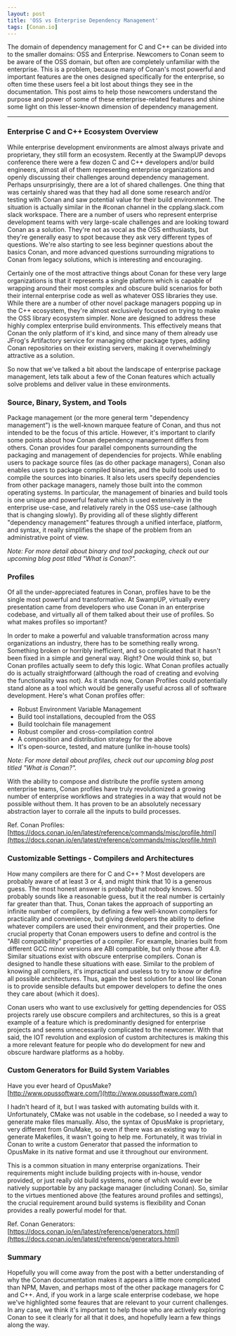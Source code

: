 ```yaml
---
layout: post
title: 'OSS vs Enterprise Dependency Management'
tags: [Conan.io]
---
```


The domain of dependency management for C and C++ can be divided into to the smaller domains: OSS and Enterprise. Newcomers to Conan seem to be aware of the OSS domain, but often are completely unfamiliar with the enterprise.  This is a problem, because many of Conan's most powerful and important features are the ones designed specifically for the enterprise, so often time these users feel a bit lost about things they see in the documentation.  This post aims to help those newcomers understand the purpose and power of some of these enterprise-related features and shine some light on this lesser-known dimension of dependency management.

---

### Enterprise C and C++ Ecosystem Overview

While enterprise development environments are almost always private and proprietary, they still form an ecosystem.  Recently at the SwampUP devops conference there were a few dozen C and C++ developers and/or build engineers, almost all of them representing enterprise organizations and openly discussing their challenges around dependency management.  Perhaps unsurprisingly, there are a lot of shared challenges.  One thing that was certainly shared was that they had all done some research and/or testing with Conan and saw potential value for their build environment.  The situation is actually similar in the #conan channel in the cpplang.slack.com slack workspace.  There are a number of users who represent enterprise development teams with very large-scale challenges and are looking toward Conan as a solution.  They're not as vocal as the OSS enthusiasts, but they're generally easy to spot because they ask very different types of questions.  We're also starting to see less beginner questions about the basics Conan, and more advanced questions surrounding migrations to Conan from legacy solutions, which is interesting and encouraging. 

Certainly one of the most attractive things about Conan for these very large organizations is that it represents a single platform which is capable of wrapping around their most complex and obscure build scenarios for both their internal enterprise code as well as whatever OSS libraries they use.  While there are a number of other novel package managers popping up in the C++ ecosystem, they're almost exclusively focused on trying to make the OSS library ecosystem simpler.   None are designed to address these highly complex enterprise build environments.  This effectively means that Conan the only platform of it's kind, and since many of them already use JFrog's Artifactory service for managing other package types, adding Conan repositories on their existing servers, making it overwhelmingly attractive as a solution. 

So now that we've talked a bit about the landscape of enterprise package management, lets talk about a few of the Conan features which actually solve problems and deliver value in these environments. 

### Source, Binary, System, and Tools

Package management (or the more general term "dependency management") is the well-known marquee feature of Conan, and thus not intended to be the focus of this article.  However, it's important to clarify some points about how Conan dependency management differs from others.  Conan provides four parallel components surrounding the packaging and management of dependencies for projects.  While enabling users to package source files (as do other package managers), Conan also enables users to package compiled binaries, and the build tools used to compile the sources into binaries.  It also lets users specify dependencies from other package managers, namely those built into the common operating systems.  In particular, the management of binaries and build tools is one unique and powerful feature which is used extensively in the enterprise use-case, and relatively rarely in the OSS use-case (although that is changing slowly).  By providing all of these slightly different "dependency management" features through a unified interface, platform, and syntax, it really simplifies the shape of the problem from an administrative point of view.   

*Note: For more detail about binary and tool packaging, check out our upcoming blog post titled "What is Conan?".* 

### Profiles

Of all the under-appreciated features in Conan, profiles have to be the single most powerful and transformative.  At SwampUP, virtually every presentation came from developers who use Conan in an enterprise codebase, and virtually all of them talked about their use of profiles.  So what makes profiles so important?  

In order to make a powerful and valuable transformation across many organizations an industry, there has to be something really wrong.  Something broken or horribly inefficient, and so complicated that it hasn't been fixed in a simple and general way.  Right?  One would think so, but Conan profiles actually seem to defy this logic.  What Conan profiles actually do is actually straightforward (although the road of creating and evolving the functionality was not).  As it stands now, Conan Profiles could potentially stand alone as a tool which would be generally useful across all of software development.  Here's what Conan profiles offer: 

- Robust Environment Variable Management
- Build tool installations, decoupled from the OSS
- Build toolchain file management
- Robust compiler and cross-compilation control
- A composition and distribution strategy for the above
- It's open-source, tested, and mature (unlike in-house tools)

*Note: For more detail about profiles, check out our upcoming blog post titled "What is Conan?".*

With the ability to compose and distribute the profile system among enterprise teams, Conan profiles have truly revolutionized a growing number of enterprise workflows and strategies in a way that would not be possible without them.  It has proven to be an absolutely necessary abstraction layer to corrale all the inputs to build processes.  

Ref. Conan Profiles: 
[https://docs.conan.io/en/latest/reference/commands/misc/profile.html](https://docs.conan.io/en/latest/reference/commands/misc/profile.html)

### Customizable Settings - Compilers and Architectures

How many compilers are there for C and C++ ?  Most developers are probably aware of at least 3 or 4,  and might think that 10 is a generous guess.  The most honest answer is probably that nobody knows.  50 probably sounds like a reasonable guess, but it the real number is certainly far greater than that.  Thus, Conan takes the approach of supporting an infinite number of compilers, by defining a few well-known compilers for practicality and convenience, but giving developers the ability to define whatever compilers are used their environment, and their properties.  One crucial property that Conan empowers users to define and control is the "ABI compatibility" properties of a compiler.  For example, binaries built from different GCC minor versions are ABI compatible, but only those after 4.9.  Similar situations exist with obscure enterprise compilers.  Conan is designed to handle these situations with ease.  Similar to the problem of knowing all compilers, it's impractical and useless to try to know or define all possible architectures. Thus, again the best solution for a tool like Conan is to provide sensible defaults but empower developers to define the ones they care about (which it does).  

Conan users who want to use exclusively for getting dependencies for OSS projects rarely use obscure compilers and architectures, so this is a great example of a feature which is predominantly designed for enterprise projects and seems unnecessarily complicated to the newcomer.  With that said, the IOT revolution and explosion of custom architectures is making this a more relevant feature for people who do development for new and obscure hardware platforms as a hobby. 


### Custom Generators for Build System Variables

Have you ever heard of OpusMake?  
[http://www.opussoftware.com/](http://www.opussoftware.com/)

I hadn't heard of it, but I was tasked with automating builds with it. Unfortunately, CMake was not usable in the codebase, so I needed a way to generate make files manually.  Also, the syntax of OpusMake is proprietary, very different from GnuMake, so even if there was an existing way to generate Makefiles, it wasn't going to help me.  Fortunately, it was trivial in Conan to write a custom Generator that passed the information to OpusMake in its native format and use it throughout our environment.  

This is a common situation in many enterprise organizations.  Their requirements might include building projects with in-house, vendor provided, or just really old build systems, none of which would ever be natively supportable by any package manager (including Conan). So, similar to the virtues mentioned above (the features around profiles and settings), the crucial requirement around build systems is flexibility and Conan provides a really powerful model for that. 

Ref. Conan Generators: 
[https://docs.conan.io/en/latest/reference/generators.html](https://docs.conan.io/en/latest/reference/generators.html)

### Summary

Hopefully you will come away from the post with a better understanding of why the Conan documentation makes it appears a little more complicated than NPM, Maven, and perhaps most of the other package managers for C and C++.  And, if you work in a large scale enterprise codebase, we hope we've highlighted some feaures that are relevant to your current challenges.  In any case, we think it's important to help those who are actively exploring Conan to see it clearly for all that it does, and hopefully learn a few things along the way. 
